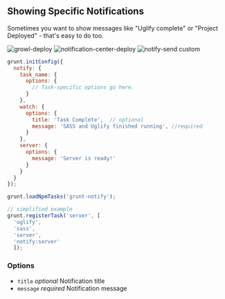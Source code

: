 ## Showing Specific Notifications

Sometimes you want to show messages like "Uglify complete" or "Project Deployed" - that's easy to do too.

![growl-deploy](https://f.cloud.github.com/assets/51505/982678/48b6fa82-0814-11e3-890e-82518408084a.png)
![notification-center-deploy](https://f.cloud.github.com/assets/51505/982680/4b9df1ba-0814-11e3-88a4-0736f22dedf6.png)
![notify-send custom](https://f.cloud.github.com/assets/51505/1030945/038e46dc-0ecb-11e3-9915-80c1838624a8.png)

```js
grunt.initConfig({
  notify: {
    task_name: {
      options: {
        // Task-specific options go here.
      }
    },
    watch: {
      options: {
        title: 'Task Complete',  // optional
        message: 'SASS and Uglify finished running', //required
      }
    },
    server: {
      options: {
        message: 'Server is ready!'
      }
    }
  }
});

grunt.loadNpmTasks('grunt-notify');

// simplified example
grunt.registerTask('server', [
  'uglify',
  'sass',
  'server',
  'notify:server'
  ]);
```

### Options
* `title` _optional_ Notification title
* `message` _required_ Notification message
